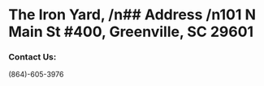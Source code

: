 # The Iron Yard, /n## Address /n101 N Main St #400, Greenville, SC 29601
### Contact Us:
(864)-605-3976
